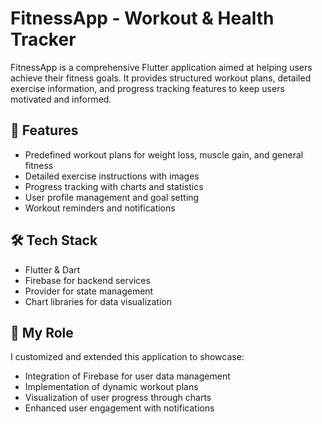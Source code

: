 # FitnessApp - Workout & Health Tracker

FitnessApp is a comprehensive Flutter application aimed at helping users achieve their fitness goals. It provides structured workout plans, detailed exercise information, and progress tracking features to keep users motivated and informed.

## 💪 Features
- Predefined workout plans for weight loss, muscle gain, and general fitness
- Detailed exercise instructions with images
- Progress tracking with charts and statistics
- User profile management and goal setting
- Workout reminders and notifications

## 🛠️ Tech Stack
- Flutter & Dart
- Firebase for backend services
- Provider for state management
- Chart libraries for data visualization

## 💼 My Role
I customized and extended this application to showcase:
- Integration of Firebase for user data management
- Implementation of dynamic workout plans
- Visualization of user progress through charts
- Enhanced user engagement with notifications

